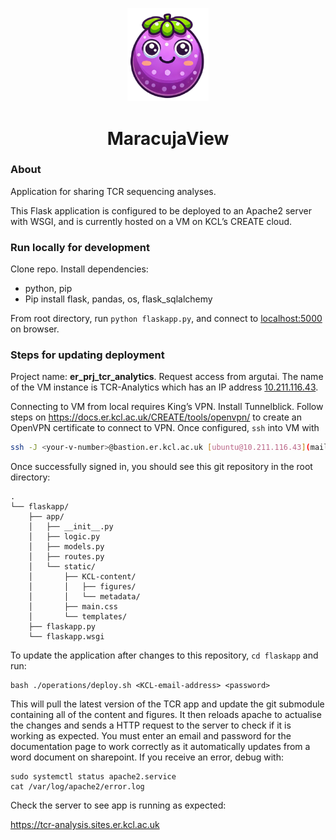 <p align="center">
  <a href="https://github.com/othneildrew/Best-README-Template">
    <img src="maracuja.png" alt="Maracuja Logo" width="130" style="margin-bottom: 0;">
  </a>

<h1 align="center">MaracujaView</h1 style="margin-top: 0;">


### About

Application for sharing TCR sequencing analyses.

This Flask application is configured to be deployed to an Apache2 server with WSGI, and is currently hosted on a VM on KCL’s CREATE cloud.

### Run locally for development

Clone repo. Install dependencies:

- python, pip
- Pip install flask, pandas, os, flask_sqlalchemy

From root directory, run `python flaskapp.py`, and connect to [localhost:5000](http://localhost:5000) on browser.

### Steps for updating deployment

Project name: **er_prj_tcr_analytics**. Request access from argutai. The name of the VM instance is TCR-Analytics which has an IP address [10.211.116.43](mailto:ubuntu@10.211.116.43). 

Connecting to VM from local requires King’s VPN. Install Tunnelblick. Follow steps on https://docs.er.kcl.ac.uk/CREATE/tools/openvpn/ to create an OpenVPN certificate to connect to VPN. Once configured, `ssh` into VM with

```bash
ssh -J <your-v-number>@bastion.er.kcl.ac.uk [ubuntu@10.211.116.43](mailto:ubuntu@10.211.116.43)
```

Once successfully signed in, you should see this git repository in the root directory:

```
.
└── flaskapp/
    ├── app/
    │   ├── __init__.py
    │   ├── logic.py  
    │   ├── models.py  
    │   ├── routes.py  
    │   └── static/
    │       ├── KCL-content/
    │       │   ├── figures/
    │       │   └── metadata/
    │       ├── main.css
    │       └── templates/
    ├── flaskapp.py
    └── flaskapp.wsgi
```

To update the application after changes to this repository, `cd flaskapp` and run: 

```
bash ./operations/deploy.sh <KCL-email-address> <password>
```

This will pull the latest version of the TCR app and update the git submodule containing all of the content and figures. It then reloads apache to actualise the changes and sends a HTTP request to the server to check if it is working as expected. You must enter an email and password for the documentation page to work correctly as it automatically updates from a word document on sharepoint. If you receive an error, debug with:

```
sudo systemctl status apache2.service
cat /var/log/apache2/error.log
```

Check the server to see app is running as expected:

https://tcr-analysis.sites.er.kcl.ac.uk
